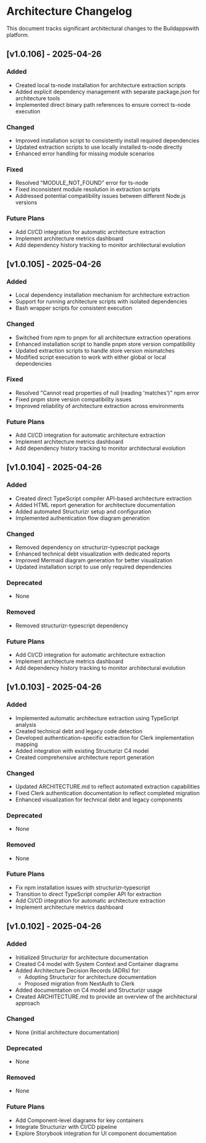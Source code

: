 # Architecture Changelog

This document tracks significant architectural changes to the Buildappswith platform.

## [v1.0.106] - 2025-04-26

### Added
- Created local ts-node installation for architecture extraction scripts
- Added explicit dependency management with separate package.json for architecture tools
- Implemented direct binary path references to ensure correct ts-node execution

### Changed
- Improved installation script to consistently install required dependencies
- Updated extraction scripts to use locally installed ts-node directly
- Enhanced error handling for missing module scenarios

### Fixed
- Resolved "MODULE_NOT_FOUND" error for ts-node
- Fixed inconsistent module resolution in extraction scripts
- Addressed potential compatibility issues between different Node.js versions

### Future Plans
- Add CI/CD integration for automatic architecture extraction
- Implement architecture metrics dashboard
- Add dependency history tracking to monitor architectural evolution

## [v1.0.105] - 2025-04-26

### Added
- Local dependency installation mechanism for architecture extraction
- Support for running architecture scripts with isolated dependencies
- Bash wrapper scripts for consistent execution

### Changed
- Switched from npm to pnpm for all architecture extraction operations
- Enhanced installation script to handle pnpm store version compatibility
- Updated extraction scripts to handle store version mismatches
- Modified script execution to work with either global or local dependencies

### Fixed
- Resolved "Cannot read properties of null (reading 'matches')" npm error
- Fixed pnpm store version compatibility issues
- Improved reliability of architecture extraction across environments

### Future Plans
- Add CI/CD integration for automatic architecture extraction
- Implement architecture metrics dashboard
- Add dependency history tracking to monitor architectural evolution

## [v1.0.104] - 2025-04-26

### Added
- Created direct TypeScript compiler API-based architecture extraction
- Added HTML report generation for architecture documentation
- Added automated Structurizr setup and configuration
- Implemented authentication flow diagram generation

### Changed
- Removed dependency on structurizr-typescript package
- Enhanced technical debt visualization with dedicated reports
- Improved Mermaid diagram generation for better visualization
- Updated installation script to use only required dependencies

### Deprecated
- None

### Removed
- Removed structurizr-typescript dependency

### Future Plans
- Add CI/CD integration for automatic architecture extraction
- Implement architecture metrics dashboard
- Add dependency history tracking to monitor architectural evolution

## [v1.0.103] - 2025-04-26

### Added
- Implemented automatic architecture extraction using TypeScript analysis
- Created technical debt and legacy code detection
- Developed authentication-specific extraction for Clerk implementation mapping
- Added integration with existing Structurizr C4 model
- Created comprehensive architecture report generation

### Changed
- Updated ARCHITECTURE.md to reflect automated extraction capabilities
- Fixed Clerk authentication documentation to reflect completed migration
- Enhanced visualization for technical debt and legacy components

### Deprecated
- None

### Removed
- None

### Future Plans
- Fix npm installation issues with structurizr-typescript
- Transition to direct TypeScript compiler API for extraction
- Add CI/CD integration for automatic architecture extraction
- Implement architecture metrics dashboard

## [v1.0.102] - 2025-04-26

### Added
- Initialized Structurizr for architecture documentation
- Created C4 model with System Context and Container diagrams
- Added Architecture Decision Records (ADRs) for:
  - Adopting Structurizr for architecture documentation
  - Proposed migration from NextAuth to Clerk
- Added documentation on C4 model and Structurizr usage
- Created ARCHITECTURE.md to provide an overview of the architectural approach

### Changed
- None (initial architecture documentation)

### Deprecated
- None

### Removed
- None

### Future Plans
- Add Component-level diagrams for key containers
- Integrate Structurizr with CI/CD pipeline
- Explore Storybook integration for UI component documentation
